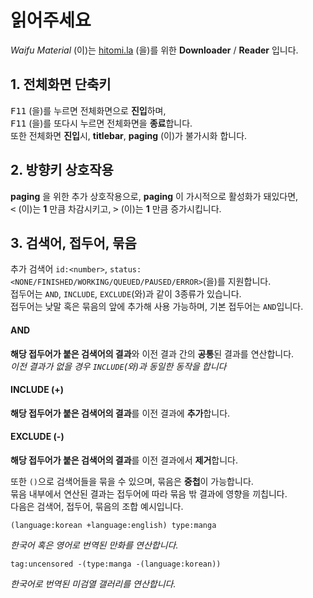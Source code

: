 # 읽어주세요

*Waifu Material* (이)는 [hitomi.la](https://hitomi.la) (을)를 위한 **Downloader** / **Reader** 입니다.<br>

## 1. 전체화면 **단축키**

<kbd>F11</kbd> (을)를 누르면 전체화면으로 **진입**하며,<br>
<kbd>F11</kbd> (을)를 또다시 누르면 전체화면을 **종료**합니다.<br>
또한 전체화면 **진입**시, **titlebar**, **paging** (이)가 불가시화 합니다.<br>

## 2. 방향키 **상호작용**

**paging** 을 위한 추가 상호작용으로, **paging** 이 가시적으로 활성화가 돼있다면,<br>
<kbd><</kbd> (이)는 **1** 만큼 차감시키고, <kbd>></kbd> (이)는 **1** 만큼 증가시킵니다.<br>

## 3. 검색어, 접두어, 묶음

추가 검색어 `id:<number>`, `status:<NONE/FINISHED/WORKING/QUEUED/PAUSED/ERROR>`(을)를 지원합니다.<br>
접두어는 `AND`, `INCLUDE`, `EXCLUDE`(와)과 같이 3종류가 있습니다.<br>
접두어는 낮말 혹은 묶음의 앞에 추가해 사용 가능하며, 기본 접두어는 `AND`입니다.<br>

#### **AND**

**해당 접두어가 붙은 검색어의 결과**와 이전 결과 간의 **공통**된 결과를 연산합니다.<br>
*이전 결과가 없을 경우 `INCLUDE`(와)과 동일한 동작을 합니다*<br>

#### **INCLUDE** (+)

**해당 접두어가 붙은 검색어의 결과**를 이전 결과에 **추가**합니다.<br>

#### **EXCLUDE** (-)

**해당 접두어가 붙은 검색어의 결과**를 이전 결과에서 **제거**합니다.<br>

또한 `()`으로 검색어들을 묶을 수 있으며, 묶음은 **중첩**이 가능합니다.<br>
묶음 내부에서 연산된 결과는 접두어에 따라 묶음 밖 결과에 영향을 끼칩니다.<br>
다음은 검색어, 접두어, 묶음의 조합 예시입니다.<br>
```
(language:korean +language:english) type:manga
```
*한국어 혹은 영어로 번역된 만화를 연산합니다.*<br>
```
tag:uncensored -(type:manga -(language:korean))
```
*한국어로 번역된 미검열 갤러리를 연산합니다.*<br>
